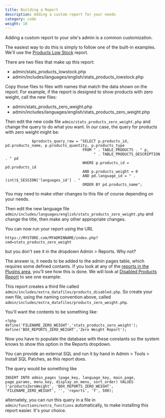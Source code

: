 ```yaml
---
title: Building a Report 
description: Adding a custom report for your needs  
category: code
weight: 10
---
```


Adding a custom report to your site's admin is a common customization. 

The easiest way to do this is simply to follow one of the built-in examples. 
We'll use the [Products Low Stock](/user/admin_pages/reports/products_low_stock/) report. 

There are two files that make up this report:

- admin/stats_products_lowstock.php
- admin/includes/languages/english/stats_products_lowstock.php

Copy those files to files with names that match the data shown on the report.  For example, if the report is designed to show products with zero weight, call the new files: 

- admin/stats_products_zero_weight.php
- admin/includes/languages/english/stats_products_zero_weight.php

Then edit the new code file `admin/stats_products_zero_weight.php` and change the query to do what you want.  In our case, the query for products with zero weight might be: 

```
            $products_query_raw = "SELECT p.products_id, pd.products_name, p.products_quantity, p.products_type
                                   FROM " . TABLE_PRODUCTS . " p,
                                        " . TABLE_PRODUCTS_DESCRIPTION . " pd
                                   WHERE p.products_id = pd.products_id
                                   AND p.products_weight = 0 
                                   AND pd.language_id = " . (int)$_SESSION['languages_id'] . "
                                   ORDER BY pd.products_name";
```

You may need to make other changes to this file of course depending on your needs. 

Then edit the new language file `admin/includes/languages/english/stats_products_zero_weight.php` and change the title, then make any other appropriate changes.

You can now run your report using the URL 

```
https://MYSTORE.com/MYADMINNAME/index.php?cmd=stats_products_zero_weight
```

but you don't see it in the dropdown Admin > Reports.  Why not? 

The answer is, it needs to be added to the admin pages table, which requires some defined contants.  If you look at any of the [reports in the Plugins area](https://www.zen-cart.com/downloads.php?do=cat&id=1), you'll see how this is done. We will look at [Disabled Products Report](https://www.zen-cart.com/downloads.php?do=file&id=2302) to see one example: 

This report creates a third file called `admin/includes/extra_datafiles/products_disabled.php`.  So create your own file, using the naming convention above, called `admin/includes/extra_datafiles/products_zero_weight.php`.

You'll want the contents to be something like: 

```
<?php
define('FILENAME_ZERO_WEIGHT','stats_products_zero_weight');
define('BOX_REPORTS_ZERO_WEIGHT','Zero Weight Report');
```

Now you have to populate the database with these constants so the system knows to show this option in the Reports dropdown. 

You can provide an external SQL and run it by hand in Admin > Tools > Install SQL Patches, as this report does. 

The query would be something like 

```
INSERT INTO admin_pages (page_key, language_key, main_page, page_params, menu_key, display_on_menu, sort_order) VALUES ('productsZeroWeight', 'BOX_REPORTS_ZERO_WEIGHT', 'FILENAME_ZERO_WEIGHT', '', 'reports', 'Y', 500);
```

alternately, you can run this query in a file in `admin/functions/extra_functions` automatically, to make installing this report easier. It's your choice.
